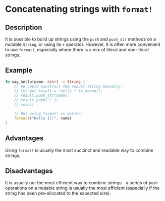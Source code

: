 # Concatenating strings with `format!`

## Description

It is possible to build up strings using the `push` and `push_str` methods on a
mutable `String`, or using its `+` operator. However, it is often more
convenient to use `format!`, especially where there is a mix of literal and
non-literal strings.

## Example

```rust
fn say_hello(name: &str) -> String {
    // We could construct the result string manually.
    // let mut result = "Hello ".to_owned();
    // result.push_str(name);
    // result.push('!');
    // result

    // But using format! is better.
    format!("Hello {}!", name)
}
```

## Advantages

Using `format!` is usually the most succinct and readable way to combine strings.

## Disadvantages

It is usually not the most efficient way to combine strings - a series of `push`
operations on a mutable string is usually the most efficient (especially if the
string has been pre-allocated to the expected size).
